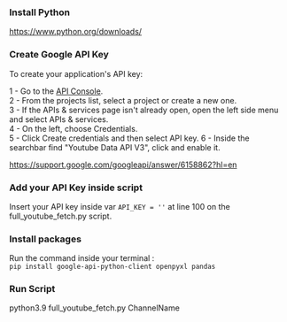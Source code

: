 ### Install Python
https://www.python.org/downloads/

### Create Google API Key

To create your application's API key:

1 - Go to the [API Console](https://console.cloud.google.com/welcome?project=scrapcomplo).\
2 - From the projects list, select a project or create a new one.\
3 - If the APIs & services page isn't already open, open the left side menu and select APIs & services.\
4 - On the left, choose Credentials.\
5 - Click Create credentials and then select API key.
6 - Inside the searchbar find "Youtube Data API V3", click and enable it.

https://support.google.com/googleapi/answer/6158862?hl=en

### Add your API Key inside script

Insert your API key inside var `API_KEY = ''` at line 100 on the full_youtube_fetch.py script.

### Install packages
Run the command inside your terminal :\
```pip install google-api-python-client openpyxl pandas```


### Run Script
python3.9 full_youtube_fetch.py ChannelName
